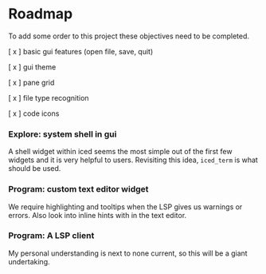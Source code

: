 # Roadmap

To add some order to this project these objectives need to be completed.

[ x ] basic gui features (open file, save, quit)

[ x ] gui theme

[ x ] pane grid

[ x ] file type recognition

[ x ] code icons 

### Explore: system shell in gui
A shell widget within iced seems the most simple out of the first few widgets and it is very helpful to users. Revisiting this idea, `iced_term` is what should be used.

### Program: custom text editor widget
We require highlighting and tooltips when the LSP gives us warnings or errors. Also look into inline hints with in the text editor.

### Program: A LSP client
My personal understanding is next to none current, so this will be a giant undertaking.
